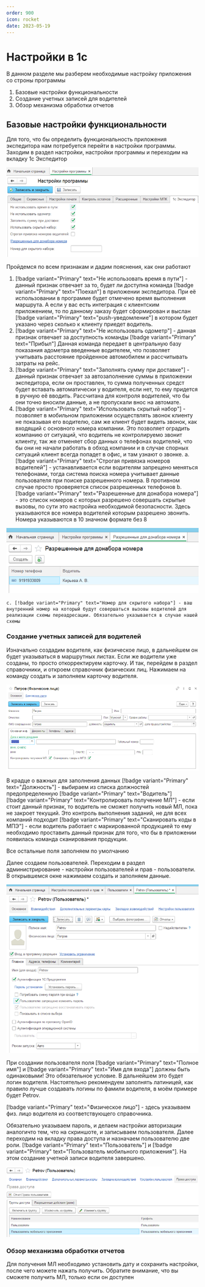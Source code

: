 ```yaml
---
order: 900
icon: rocket
date: 2023-05-19 
---
```


# Настройки в 1с
В данном разделе мы разберем необходимые настройку приложения со строны программы 
1. Базовые настройки функциональности
2. Создание учетных записей для водителей
3. Обзор механизма обработки отчетов
 
## Базовые настройки функциональности

Для того, что бы определить функциональность приложения экспедитора нам потребуется перейти в настройки программы. Заходим в раздел настройки, настройки программы и переходим на вкладку 1с Экспедитор

![Настройки функциональности](/images/Базовые_Настройки_1.png)

Пройдемся по всем признакам и дадим пояснения, как они работают

1. [!badge variant="Primary" text="Не использовать время в пути"] - данный признак отвечает за то, будет ли доступна команда [!badge variant="Primary" text="Поехал"] в приложении экспедитора. При её использовании в программе будет отмечено время выполнения маршрута. А если у вас есть интеграция с клиентским приложением, то по данному заказу будет сформирован и выслан [!badge variant="Primary" text="push-уведомление"] в котором будет указано через сколько к клиенту приедет водитель. 
2. [!badge variant="Primary" text="Не использовать одометр"] - данная признак отвечает за доступность команды [!badge variant="Primary" text="Прибыл"] Данная команда передает в центральную базу показания адометра введенные водителем, что позволяет учитывать расстояние пройденное автомобилем и рассчитывать затраты на рейс. 
3. [!badge variant="Primary" text="Заполнять сумму при доставке"] - данный признак отвечает за автозаполнение суммы в приложении экспедитора, если он проставлен, то сумма полученных средст будет вставать автоматически у водителя, если нет, то ему придется в ручную её вводить. Рассчитана для контроля водителей, что бы они точно вносили данные, а не пропускали внос на автомате. 
4. [!badge variant="Primary" text="Использовать скрытый набор"] - позволяет в мобильном приложении осуществлять звонок клиенту не показывая его водителю, сам же клиент будет видеть звонок, как входящий с основного номера компании. Это позволяет оградить компанию от ситуаций, что водитель не контролируемо звонит клиенту, так же отменяет сбор данных о телефонах водителей, что бы они не начали работать в обход компании и в случае спорных ситуаций клиент всегда попадет в офис, и там узнают о звонке. 
    а. [!badge variant="Primary" text="Строгая привязка номеров водителей"] - устанавливается если водителям запрещено меняться телефонами, тогда система поиска номера учитывает данные пользователя при поиске разрешенного номера. В противном случае просто проверяется список разрешенных телефонов
    b. [!badge variant="Primary" text="Разрешенные для донабора номера"] - это список номеров с которых разрешено совершать скрытые вызовы, по сути это настройка необходимой безопасности. Здесь указываются все номера водителей которым разрешено звонить. Номера указываются в 10 значном формате без 8

![Заполнение разрешенных номеров](/images/Базовые_Настройки_2.png)
    
    c. [!badge variant="Primary" text="Номер для скрытого набора"] - ваш внутренний номер на который будут совершаться вызовы водителей для реализации схемы переадресации. Обязательно указывается в случае нашей схемы

### Создание учетных записей для водителей

Изначально создадим водителя, как физическое лицо, в дальнейшем он будет указываться в маршрутных листах. Если же водители уже созданы, то просто откорректируем карточку. И так, перейдем в раздел справочники, и откроем справочник физических лиц. Нажимаем на команду создать и заполняем карточку водителя. 

![Форма создания пользователей](/images/Создание_Пользователя_2.png)

В крадце о важных для заполнения данных
[!badge variant="Primary" text="Должность"] - выбираем из списка должностей предопределенную [!badge variant="Primary" text="Водитель"]  
[!badge variant="Primary" text="Контролировать получение МЛ"] - если стоит данный признак, то водитель не сможет получить новый МЛ, пока не закроет текущий. Это контроль выполнения заданий, не для всех компаний подходит 
[!badge variant="Primary" text="Сканировать коды в МПЭ"] - если водитель работает с маркированной продукцией то ему необходимо проставить данный признак для того, что бы в приложении появилась команда сканирования продукции. 

Все остальные поля заполняем по умолчанию

Далее создаем пользователей. Переходим в раздел администрирование - настройки пользователей и прав - пользователи. В открывшемся окне нажимаем создать и заполняем данные. 

![Форма создания пользователей](/images/Создание_Пользователя_1.png)

При создании пользователя поля [!badge variant="Primary" text="Полное имя"] и [!badge variant="Primary" text="Имя для входа"] должны быть одинаковыми! Это обязательное условие. 
В дальнейшем это будет логин водителя. Настоятельно рекомендуем заполнять латиницей, как правило лучше создавать логины по фамили водителя, в моём примере будет Petrov. 

[!badge variant="Primary" text="Физическое лицо"] - здесь указываем физ. лицо водителя из соответствующего справочника. 

Обязательно указываем пароль, и делаем настройки авторизации аналогичто тем, что на скриншоте, и записываем пользователя. Далее переходим на вкладку права доступа и назначаем пользователю две роли. [!badge variant="Primary" text="Пользователь"] и [!badge variant="Primary" text="Пользователь мобильного приложения"]. На этом создание учетной записи водителя завершено. 

![Права пользователя](/images/Создание_Пользователя_3.png)

### Обзор механизма обработки отчетов

Для получения МЛ необходимо установить дату и сохранить настройки, после чего можете нажать получить. 
Обратите внимание, что вы сможете получить МЛ, только если он доступен
